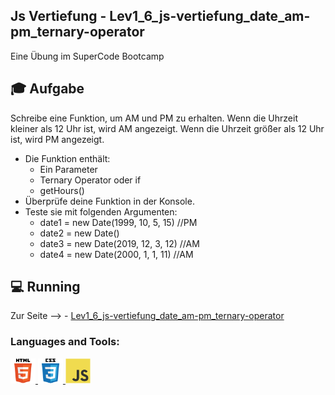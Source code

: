 ## Js Vertiefung - Lev1_6_js-vertiefung_date_am-pm_ternary-operator

Eine Übung im SuperCode Bootcamp

## 🎓 Aufgabe

Schreibe eine Funktion, um AM und PM zu erhalten.
Wenn die Uhrzeit kleiner als 12 Uhr ist, wird AM angezeigt.
Wenn die Uhrzeit größer als 12 Uhr ist, wird PM angezeigt.

- Die Funktion enthält:
  - Ein Parameter
  - Ternary Operator oder if
  - getHours()
- Überprüfe deine Funktion in der Konsole.
- Teste sie mit folgenden Argumenten:
  - date1 = new Date(1999, 10, 5, 15) //PM
  - date2 = new Date()
  - date3 = new Date(2019, 12, 3, 12) //AM
  - date4 = new Date(2000, 1, 1, 11) //AM

## 💻 Running

Zur Seite —> - [Lev1_6_js-vertiefung_date_am-pm_ternary-operator](https://mukkez.github.io/Bootcamp/tasks/Day_64/Lev1_6_js-vertiefung_date_am-pm_ternary-operator/)

<p align="left">
</p>

<h3 align="left">Languages and Tools:</h3>
<p align="left"> <a href="https://www.w3schools.com/html/" target="_blank" rel="noreferrer"> <img src="https://raw.githubusercontent.com/devicons/devicon/master/icons/html5/html5-original-wordmark.svg" alt="html5" width="40" height="40"/> </a>
<a href="https://www.w3schools.com/css/" target="_blank" rel="noreferrer"> <img src="https://raw.githubusercontent.com/devicons/devicon/master/icons/css3/css3-original-wordmark.svg" alt="css3" width="40" height="40"/> </a> 
<a href="https://www.w3schools.com/css/" target="_blank" rel="noreferrer"> <img src="https://raw.githubusercontent.com/devicons/devicon/master/icons/javascript/javascript-original.svg" alt="css3" width="40" height="40"/> </a> </p>
